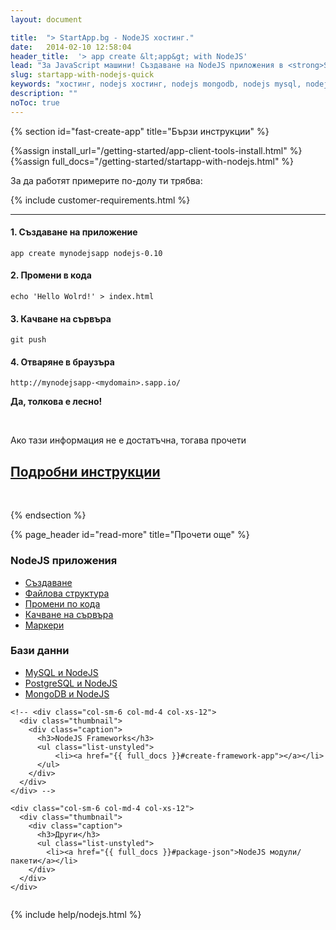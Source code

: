 ```yaml
---
layout: document

title:  "> StartApp.bg - NodeJS хостинг."
date:   2014-02-10 12:58:04
header_title:  '> app create &lt;app&gt; with NodeJS'
lead: "За JavaScript машини! Създаване на NodeJS приложения в <strong>StartApp</strong> cloud за 5 минути"
slug: startapp-with-nodejs-quick
keywords: "хостинг, nodejs хостинг, nodejs mongodb, nodejs mysql, nodejs framework, nodejs приложения, nodejs"
description: ""
noToc: true
---
```


{% section id="fast-create-app" title="Бързи инструкции" %}

{%assign install_url="/getting-started/app-client-tools-install.html" %}
{%assign full_docs="/getting-started/startapp-with-nodejs.html" %}

За да работят примерите по-долу ти трябва:

{% include customer-requirements.html %}

---

#### 1. Създаване на приложение

    app create mynodejsapp nodejs-0.10

#### 2. Промени в кода

    echo 'Hello Wolrd!' > index.html

#### 3. Качване на сървъра

    git push

#### 4. Отваряне в браузъра

    http://mynodejsapp-<mydomain>.sapp.io/

**Да, толкова е лесно!**

<br />

<div class="text-center">
  <p class="lead">Ако тази информация не е достатъчна, тогава прочети</p>
  <h2><a class="btn btn-primary btn-lg" href="{{ full_docs }}" alt="Подробни инструкции за инсталиране на NodeJS приложение">Подробни инструкции</a></h2>
</div>

<br />

{% endsection %}


<div class="document-content-section">
{% page_header id="read-more" title="Прочети още" %}

<section class="read-more no-border">
  <div class="row" style="overflow: hidden;">
    <div class="col-sm-6 col-md-4 col-xs-12">
      <div class="thumbnail">
        <div class="caption">
          <h3>NodeJS приложения</h3>
          <ul class="list-unstyled">
              <li><a href="{{ full_docs }}#create-app-in-details">Създаване</a></li>
              <li><a href="{{ full_docs }}#file-structure">Файлова структура</a></li>
              <li><a href="{{ full_docs }}#make-code-changes">Промени по кода</a></li>
              <li><a href="{{ full_docs }}#deployment">Качване на сървъра</a></li>
              <li><a href="{{ full_docs }}#markers">Маркери</a></li>
          </ul>
        </div>
      </div>
    </div>
    <div class="col-sm-6 col-md-4 col-xs-12">
      <div class="thumbnail">
        <div class="caption">
          <h3>Бази данни</h3>
          <ul class="list-unstyled">
             <li><a href="{{ full_docs }}#add-mysql-to-app">MySQL и NodeJS</a></li>
             <li><a href="{{ full_docs }}#add-postgresql-to-app">PostgreSQL и NodeJS</a></li>
             <li><a href="{{ full_docs }}#add-mongo-to-app">MongoDB и NodeJS</a></li>
          </ul>
        </div>
      </div>
    </div>

    <!-- <div class="col-sm-6 col-md-4 col-xs-12">
      <div class="thumbnail">
        <div class="caption">
          <h3>NodeJS Frameworks</h3>
          <ul class="list-unstyled">
              <li><a href="{{ full_docs }}#create-framework-app"></a></li>
          </ul>
        </div>
      </div>
    </div> -->

    <div class="col-sm-6 col-md-4 col-xs-12">
      <div class="thumbnail">
        <div class="caption">
          <h3>Други</h3>
          <ul class="list-unstyled">
            <li><a href="{{ full_docs }}#package-json">NodeJS модули/пакети</a></li>
        </div>
      </div>
    </div>
  </div>
</section>
</div>

{% include help/nodejs.html %}

